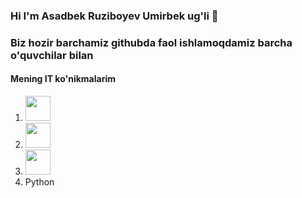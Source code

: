 ### Hi I'm Asadbek Ruziboyev Umirbek ug'li 👋

<h3>Biz hozir barchamiz githubda faol ishlamoqdamiz barcha o'quvchilar bilan</h3>
<h4>
  Mening IT ko'nikmalarim
</h4>
<ol>
  
  <li>
      <img src="https://cdn.jsdelivr.net/npm/simple-icons@v11/icons/html5.svg" width="40" height="40"/>
  </li>
  <li>
    <img src="https://cdn.jsdelivr.net/npm/simple-icons@v11/icons/css3.svg" width="40" height="40"/>
  </li>
  <li>
    <img src="https://cdn.jsdelivr.net/npm/simple-icons@v11/icons/javascript.svg" width="40" height="40"/>
  </li>
  <li>Python</li>



</ol>

<!--
**asadbek11211/asadbek11211** is a ✨ _special_ ✨ repository because its `README.md` (this file) appears on your GitHub profile.

Here are some ideas to get you started:

- 🔭 I’m currently working on ...
- 🌱 I’m currently learning ...
- 👯 I’m looking to collaborate on ...
- 🤔 I’m looking for help with ...
- 💬 Ask me about ...
- 📫 How to reach me: ...
- 😄 Pronouns: ...
- ⚡ Fun fact: ...
-->
